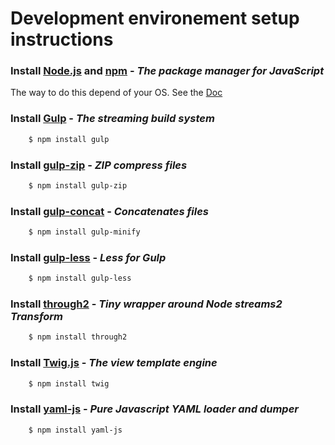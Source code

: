 Development environement setup instructions
===========================================

### Install [Node.js](https://nodejs.org/en/download/) and [npm](https://www.npmjs.com/) - *The package manager for JavaScript*

The way to do this depend of your OS. See the [Doc](https://docs.npmjs.com/getting-started/installing-node)

### Install [Gulp](http://gulpjs.com/) - *The streaming build system*

``` bash
    $ npm install gulp
```

### Install [gulp-zip](https://www.npmjs.com/package/gulp-zip) - *ZIP compress files*

``` bash
    $ npm install gulp-zip
```

### Install [gulp-concat](https://www.npmjs.com/package/gulp-concat) - *Concatenates files*

``` bash
    $ npm install gulp-minify
```

### Install [gulp-less](https://www.npmjs.com/package/gulp-less) - *Less for Gulp*

``` bash
    $ npm install gulp-less
```

### Install [through2](https://github.com/rvagg/through2) - *Tiny wrapper around Node streams2 Transform*

``` bash
    $ npm install through2
```

### Install [Twig.js](https://github.com/twigjs/twig.js) - *The view template engine*

``` bash
    $ npm install twig
```

### Install [yaml-js](https://www.npmjs.com/package/yaml-js) - *Pure Javascript YAML loader and dumper*

``` bash
    $ npm install yaml-js
```
